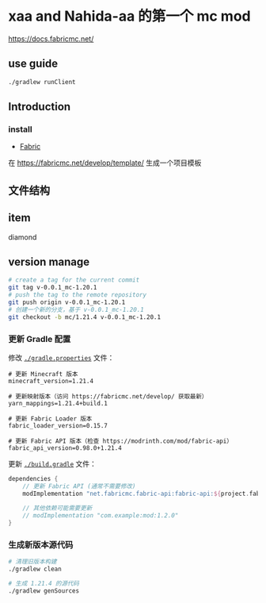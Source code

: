 # xaa and Nahida-aa 的第一个 mc mod

https://docs.fabricmc.net/

## use guide

```sh
./gradlew runClient
```

## Introduction

### install

- [Fabric](https://fabricmc.net/)

在 https://fabricmc.net/develop/template/ 生成一个项目模板

## 文件结构

## item

diamond

## version manage

```sh
# create a tag for the current commit
git tag v-0.0.1_mc-1.20.1
# push the tag to the remote repository
git push origin v-0.0.1_mc-1.20.1
# 创建一个新的分支，基于 v-0.0.1_mc-1.20.1
git checkout -b mc/1.21.4 v-0.0.1_mc-1.20.1
```

### 更新 Gradle 配置
修改 [`./gradle.properties`](./gradle.properties) 文件：

```properties
# 更新 Minecraft 版本
minecraft_version=1.21.4

# 更新映射版本（访问 https://fabricmc.net/develop/ 获取最新）
yarn_mappings=1.21.4+build.1

# 更新 Fabric Loader 版本
fabric_loader_version=0.15.7

# 更新 Fabric API 版本（检查 https://modrinth.com/mod/fabric-api）
fabric_api_version=0.98.0+1.21.4
```
更新 [`./build.gradle`](./build.gradle) 文件：

```groovy
dependencies {
    // 更新 Fabric API (通常不需要修改)
    modImplementation "net.fabricmc.fabric-api:fabric-api:${project.fabric_version}"
    
    // 其他依赖可能需要更新
    // modImplementation "com.example:mod:1.2.0"
}
```

### 生成新版本源代码

```sh
# 清理旧版本构建
./gradlew clean

# 生成 1.21.4 的源代码
./gradlew genSources
```
